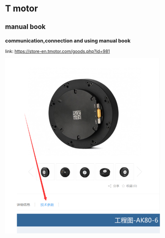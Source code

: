 # T motor 
## manual book
### communication,connection and using manual book

link: https://store-en.tmotor.com/goods.php?id=981
    
![image](https://github.com/LI-SUSTech/ASOC/blob/main/code/test/tmotor/image/website.png )

